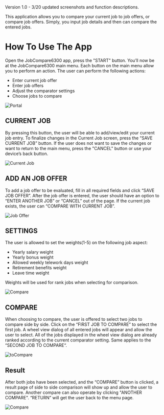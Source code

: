 
Version 1.0 - 3/20 updated screenshots and function descriptions.

This application allows you to compare your current job to job offers, or compare job offers. Simply, you input job details and then can compare the entered jobs.

# How To Use The App
Open the JobCompare6300 app, press the "START" button.
You’ll now be at the JobCompare6300 main menu.
Each button on the main menu allow you to perform an action.
The user can perform the following actions:
* Enter current job offer
* Enter job offers
* Adjust the comparator settings
* Choose jobs to compare

![Portal](images/portal.jpg)

## CURRENT JOB
By pressing this button, the user will be able to add/view/edit your current job entry. To finalize changes in the Current Job screen, press the “SAVE CURRENT JOB” button. If the user does not want to save the changes or want to return to the main menu, press the "CANCEL" button or use your device’s back button.

![Current Job](.Docs/images/Current.jpg)

## ADD AN JOB OFFER
To add a job offer to be evaluated, fill in all required fields and click “SAVE JOB OFFER”. After the job offer is entered, the user should have an option to “ENTER ANOTHER JOB” or “CANCEL” out of the page. If the current job exists, the user can “COMPARE WITH CURRENT JOB”.

![Job Offer](./images/JobOffer.jpg)

## SETTINGS
The user is allowed to set the weights(1-5) on the following job aspect:

* Yearly salary weight
* Yearly bonus weight
* Allowed weekly telework days weight
* Retirement benefits weight
* Leave time weight

Weights will be used for rank jobs when selecting for comparison.

![Compare](./images/Settings.jpg)


## COMPARE
When choosing to compare, the user is offered to select two jobs to compare side by side. Click on the “FIRST JOB TO COMPARE” to select the first job. A wheel view dialog of all entered jobs will appear and allow the user to select. All of the jobs displayed in the wheel view dialog are already ranked according to the current comparator setting. Same applies to the “SECOND JOB TO COMPARE“. 

![toCompare](./images/toCompare.jpg)

## Result

After both jobs have been selected, and the “COMPARE” button is clicked, a result page of side to side comparison will show up and allow the user to compare. Another compare can also operate by clicking "ANOTHER COMPARE". “RETURN” will get the user back to the menu page.

![Compare](./images/Compare.jpg)
